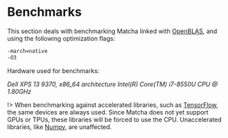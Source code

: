 # Benchmarks

This section deals with benchmarking Matcha linked with 
[OpenBLAS](https://github.com/xianyi/OpenBLAS), and
using the following optimization flags:

```sh
-march=native
-O3
```

Hardware used for benchmarks:

_Dell XPS 13 9370, x86\_64 architecture Intel(R) Core(TM) i7-8550U CPU @ 1.80GHz_


!> When benchmarking against accelerated libraries, such as 
   [TensorFlow](https://www.tensorflow.org/), 
   the same  devices are always used. Since Matcha does not yet support 
   GPUs or TPUs, these libraries will be forced to use the CPU.
   Unaccelerated libraries, like [Numpy](https://numpy.org/), are unaffected.
